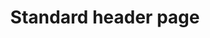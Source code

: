 ---
layout: design-system
group: page-templates

title: Standard header page

description: This will display standard header page template.
---